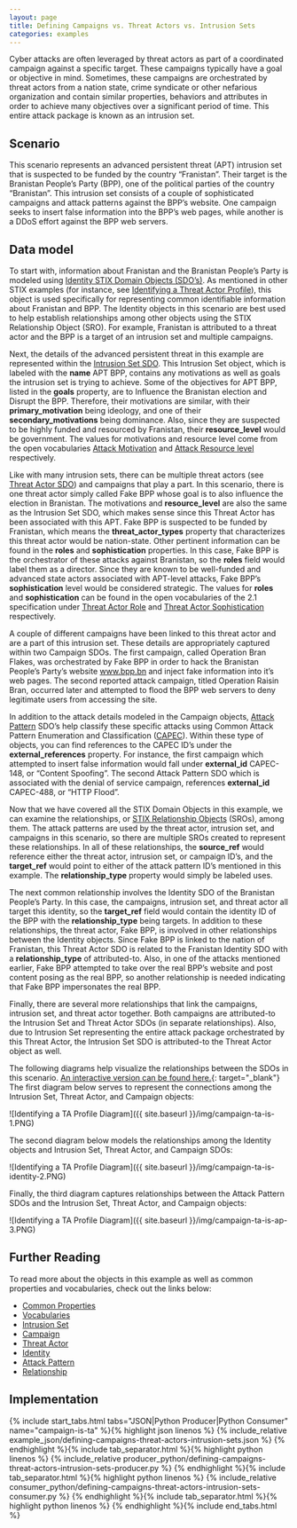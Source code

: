 ```yaml
---
layout: page
title: Defining Campaigns vs. Threat Actors vs. Intrusion Sets
categories: examples
---
```


Cyber attacks are often leveraged by threat actors as part of a coordinated campaign against a specific target. These campaigns typically have a goal or objective in mind. Sometimes, these campaigns are orchestrated by threat actors from a nation state, crime syndicate or other nefarious organization and contain similar properties, behaviors and attributes in order to achieve many objectives over a significant period of time. This entire attack package is known as an intrusion set.

**Scenario**
------------

This scenario represents an advanced persistent threat (APT) intrusion set that is suspected to be funded by the country “Franistan”. Their target is the Branistan People’s Party (BPP), one of the political parties of the country “Branistan”. This intrusion set consists of a couple of sophisticated campaigns and attack patterns against the BPP’s website. One campaign seeks to insert false information into the BPP’s web pages, while another is a DDoS effort against the BPP web servers.

**Data model**
--------------

To start with, information about Franistan and the Branistan People’s Party is modeled using [Identity STIX Domain Objects (SDO’s)](https://docs.oasis-open.org/cti/stix/v2.1/cs01/stix-v2.1-cs01.html#_wh296fiwpklp). As mentioned in other STIX examples (for instance, see [Identifying a Threat Actor Profile](identifying-a-threat-actor-profile)), this object is used specifically for representing common identifiable information about Franistan and BPP. The Identity objects in this scenario are best used to help establish relationships among other objects using the STIX Relationship Object (SRO). For example, Franistan is attributed to a threat actor and the BPP is a target of an intrusion set and multiple campaigns.

Next, the details of the advanced persistent threat in this example are represented within the [Intrusion Set SDO](https://docs.oasis-open.org/cti/stix/v2.1/cs01/stix-v2.1-cs01.html#_5ol9xlbbnrdn). This Intrusion Set object, which is labeled with the <span class="sdo">**name**</span> <span class="values">APT BPP</span>, contains any motivations as well as goals the intrusion set is trying to achieve. Some of the objectives for APT BPP, listed in the <span class="sdo">**goals**</span> property, are to <span class="values">Influence the Branistan election</span> and <span class="values">Disrupt the BPP</span>. Therefore, their motivations are similar, with their <span class="sdo">**primary\_motivation**</span> being <span class="values">ideology</span>, and one of their <span class="sdo">**secondary\_motivations**</span> being <span class="values">dominance</span>. Also, since they are suspected to be highly funded and resourced by Franistan, their <span class="sdo">**resource\_level**</span> would be <span class="values">government</span>. The values for motivations and resource level come from the open vocabularies [Attack Motivation](https://docs.oasis-open.org/cti/stix/v2.1/cs01/stix-v2.1-cs01.html#_dmb1khqsn650) and [Attack Resource level](https://docs.oasis-open.org/cti/stix/v2.1/cs01/stix-v2.1-cs01.html#_moarppphq8vq) respectively.

Like with many intrusion sets, there can be multiple threat actors (see [Threat Actor SDO](https://docs.oasis-open.org/cti/stix/v2.1/cs01/stix-v2.1-cs01.html#_k017w16zutw)) and campaigns that play a part. In this scenario, there is one threat actor simply called <span class="values">Fake BPP</span> whose goal is to also influence the election in Branistan. The motivations and <span class="sdo">**resource\_level**</span> are also the same as the Intrusion Set SDO, which makes sense since this Threat Actor has been associated with this APT. Fake BPP is suspected to be funded by Franistan, which means the <span class="sdo">**threat_actor_types**</span> property that characterizes this threat actor would be <span class="values">nation-state</span>. Other pertinent information can be found in the <span class="sdo">**roles**</span> and <span class="sdo">**sophistication**</span> properties. In this case, Fake BPP is the orchestrator of these attacks against Branistan, so the <span class="sdo">**roles**</span> field would label them as a <span class="values">director</span>. Since they are known to be well-funded and advanced state actors associated with APT-level attacks, Fake BPP’s <span class="sdo">**sophistication**</span> level would be considered <span class="values">strategic</span>. The values for <span class="sdo">**roles**</span> and <span class="sdo">**sophistication**</span> can be found in the open vocabularies of the 2.1 specification under [Threat Actor Role](https://docs.oasis-open.org/cti/stix/v2.1/cs01/stix-v2.1-cs01.html#_u6befh8d18r) and [Threat Actor Sophistication](https://docs.oasis-open.org/cti/stix/v2.1/cs01/stix-v2.1-cs01.html#_8jm676xbnggg) respectively.

A couple of different campaigns have been linked to this threat actor and are a part of this intrusion set. These details are appropriately captured within two Campaign SDOs. The first campaign, called <span class="values">Operation Bran Flakes</span>, was orchestrated by Fake BPP in order to hack the Branistan People’s Party’s website www.bpp.bn and inject fake information into it’s web pages. The second reported attack campaign, titled <span class="values">Operation Raisin Bran</span>, occurred later and attempted to flood the BPP web servers to deny legitimate users from accessing the site.

In addition to the attack details modeled in the Campaign objects, [Attack Pattern](https://docs.oasis-open.org/cti/stix/v2.1/cs01/stix-v2.1-cs01.html#_axjijf603msy) SDO’s help classify these specific attacks using Common Attack Pattern Enumeration and Classification ([CAPEC](https://capec.mitre.org/)). Within these type of objects, you can find references to the CAPEC ID’s under the <span class="sdo">**external\_references**</span> property. For instance, the first campaign which attempted to insert false information would fall under <span class="sdo">**external\_id**</span> <span class="values">CAPEC-148</span>, or “Content Spoofing”. The second Attack Pattern SDO which is associated with the denial of service campaign, references <span class="sdo">**external\_id**</span> <span class="values">CAPEC-488</span>, or “HTTP Flood”.

Now that we have covered all the STIX Domain Objects in this example, we can examine the relationships, or [STIX Relationship Objects](https://docs.oasis-open.org/cti/stix/v2.1/cs01/stix-v2.1-cs01.html#_e2e1szrqfoan) (SROs), among them. The attack patterns are used by the threat actor, intrusion set, and campaigns in this scenario, so there are multiple SROs created to represent these relationships. In all of these relationships, the <span class="sdo">**source\_ref**</span> would reference either the threat actor, intrusion set, or campaign ID’s, and the <span class="sdo">**target\_ref**</span> would point to either of the attack pattern ID’s mentioned in this example. The <span class="sdo">**relationship\_type**</span> property would simply be labeled <span class="values">uses</span>.

The next common relationship involves the Identity SDO of the Branistan People’s Party. In this case, the campaigns, intrusion set, and threat actor all target this identity, so the <span class="sdo">**target\_ref**</span> field would contain the identity ID of the BPP with the <span class="sdo">**relationship\_type**</span> being <span class="values">targets</span>. In addition to these relationships, the threat actor, Fake BPP, is involved in other relationships between the Identity objects. Since Fake BPP is linked to the nation of Franistan, this Threat Actor SDO is related to the Franistan Identity SDO with a <span class="sdo">**relationship\_type**</span> of <span class="values">attributed-to</span>. Also, in one of the attacks mentioned earlier, Fake BPP attempted to take over the real BPP’s website and post content posing as the real BPP, so another relationship is needed indicating that Fake BPP <span class="values">impersonates</span> the real BPP.

Finally, there are several more relationships that link the campaigns, intrusion set, and threat actor together. Both campaigns are <span class="values">attributed-to</span> the Intrusion Set and Threat Actor SDOs (in separate relationships). Also, due to Intrusion Set representing the entire attack package orchestrated by this Threat Actor, the Intrusion Set SDO is <span class="values">attributed-to</span> the Threat Actor object as well.

The following diagrams help visualize the relationships between the SDOs in this scenario.
[An interactive version can be found here.](https://oasis-open.github.io/cti-stix-visualization/?url=https://raw.githubusercontent.com/oasis-open/cti-documentation/master/examples/example_json/defining-campaigns-threat-actors-intrusion-sets.json){: target="_blank"} The first diagram below serves to represent the connections among the Intrusion Set, Threat Actor, and Campaign objects:

![Identifying a TA Profile Diagram]({{ site.baseurl }}/img/campaign-ta-is-1.PNG)

The second diagram below models the relationships among the Identity objects and Intrusion Set, Threat Actor, and Campaign SDOs:

![Identifying a TA Profile Diagram]({{ site.baseurl }}/img/campaign-ta-is-identity-2.PNG)

Finally, the third diagram captures relationships between the Attack Pattern SDOs and the Intrusion Set, Threat Actor, and Campaign objects:

![Identifying a TA Profile Diagram]({{ site.baseurl }}/img/campaign-ta-is-ap-3.PNG)

**Further Reading**
-------------------

To read more about the objects in this example as well as common properties and vocabularies, check out the links below:

-   [Common Properties](https://docs.oasis-open.org/cti/stix/v2.1/cs01/stix-v2.1-cs01.html#_xzbicbtscatx)
-   [Vocabularies](https://docs.oasis-open.org/cti/stix/v2.1/cs01/stix-v2.1-cs01.html#_izngjy1g98l2)
-   [Intrusion Set](https://docs.oasis-open.org/cti/stix/v2.1/cs01/stix-v2.1-cs01.html#_5ol9xlbbnrdn)
-   [Campaign](https://docs.oasis-open.org/cti/stix/v2.1/cs01/stix-v2.1-cs01.html#_pcpvfz4ik6d6)
-   [Threat Actor](https://docs.oasis-open.org/cti/stix/v2.1/cs01/stix-v2.1-cs01.html#_k017w16zutw)
-   [Identity](https://docs.oasis-open.org/cti/stix/v2.1/cs01/stix-v2.1-cs01.html#_wh296fiwpklp)
-   [Attack Pattern](https://docs.oasis-open.org/cti/stix/v2.1/cs01/stix-v2.1-cs01.html#_axjijf603msy)
-   [Relationship](https://docs.oasis-open.org/cti/stix/v2.1/cs01/stix-v2.1-cs01.html#_e2e1szrqfoan)

**Implementation**
------------------

{% include start_tabs.html tabs="JSON|Python Producer|Python Consumer" name="campaign-is-ta" %}{% highlight json linenos %}
{% include_relative example_json/defining-campaigns-threat-actors-intrusion-sets.json %}
{% endhighlight %}{% include tab_separator.html %}{% highlight python linenos %}
{% include_relative producer_python/defining-campaigns-threat-actors-intrusion-sets-producer.py %}
{% endhighlight %}{% include tab_separator.html %}{% highlight python linenos %}
{% include_relative consumer_python/defining-campaigns-threat-actors-intrusion-sets-consumer.py %}
{% endhighlight %}{% include tab_separator.html %}{% highlight python linenos %}
{% endhighlight %}{% include end_tabs.html %}
